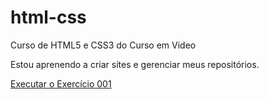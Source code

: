 # html-css
 Curso de HTML5 e CSS3 do Curso em Video

Estou aprenendo a criar sites e gerenciar meus repositórios.

<a href="https://ndiasg.github.io/html-css/Exercicios/ex001/index.html"> Executar o Exercício 001</a>